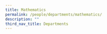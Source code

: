 ```yaml
---
title: Mathematics
permalink: /people/departments/mathematics/
description: ""
third_nav_title: Departments
---
```


